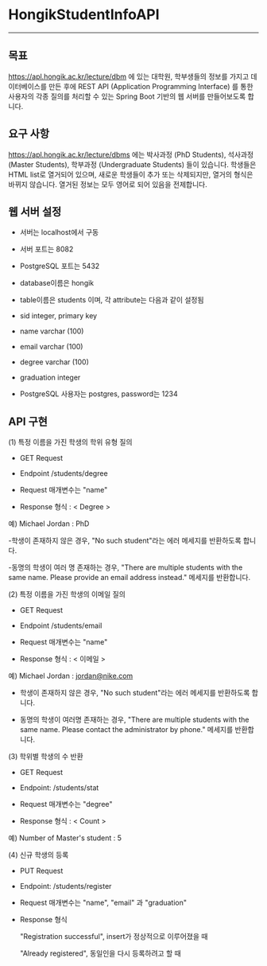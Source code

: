 # HongikStudentInfoAPI

---

## 목표

https://apl.hongik.ac.kr/lecture/dbm 에 있는 대학원, 학부생들의 정보를 가지고 데이터베이스를 만든 후에 REST API (Application Programming Interface) 를 통한 사용자의 각종 질의를 처리할 수 있는 Spring Boot 기반의 웹 서버를 만들어보도록 합니다.

## 요구 사항

https://apl.hongik.ac.kr/lecture/dbms 에는 박사과정 (PhD Students), 석사과정 (Master Students), 학부과정 (Undergraduate Students) 들이 있습니다.
학생들은 HTML list로 열거되어 있으며, 새로운 학생들이 추가 또는 삭제되지만, 열거의 형식은 바뀌지 않습니다.
열거된 정보는 모두 영어로 되어 있음을 전제합니다.

## 웹 서버 설정 

- 서버는 localhost에서 구동

- 서버 포트는 8082

- PostgreSQL 포트는 5432

- database이름은 hongik

- table이름은 students 이며, 각 attribute는 다음과 같이 설정됨

- sid integer, primary key

- name varchar (100)

- email varchar (100)

- degree varchar (100)

- graduation integer

- PostgreSQL 사용자는 postgres, password는 1234

## API 구현

(1) 특정 이름을 가진 학생의 학위 유형 질의

   - GET Request

   - Endpoint /students/degree

   - Request 매개변수는 "name"

   - Response 형식 <Name> : < Degree >


  예) Michael Jordan : PhD


   -학생이 존재하지 않은 경우, "No such student"라는 에러 메세지를 반환하도록 합니다.
   
   -동명의 학생이 여러 명 존재하는 경우, "There are multiple students with the same name. Please provide an email address instead." 메세지를 반환합니다.

(2) 특정 이름을 가진 학생의 이메일 질의

   - GET Request

   - Endpoint /students/email

   - Request 매개변수는 "name"

   - Response 형식 <Name> : < 이메일 >


  예) Michael Jordan : jordan@nike.com


   - 학생이 존재하지 않은 경우, "No such student"라는 에러 메세지를 반환하도록 합니다.

   - 동명의 학생이 여러명 존재하는 경우, "There are multiple students with the same name. Please contact the administrator by phone." 메세지를 반환합니다.

(3) 학위별 학생의 수 반환

   - GET Request

   - Endpoint: /students/stat

   - Request 매개변수는 "degree"

   - Response 형식 <Degree> : < Count >


  예) Number of Master's student : 5

(4) 신규 학생의 등록

   - PUT Request

   - Endpoint: /students/register

   - Request 매개변수는 "name", "email" 과 "graduation"

   - Response 형식

     "Registration successful", insert가 정상적으로 이루어졌을 때

     "Already registered", 동일인을 다시 등록하려고 할 때



